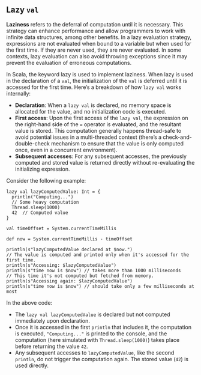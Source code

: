 ## Lazy `val`

**Laziness** refers to the deferral of computation until it is necessary. 
This strategy can enhance performance and allow programmers to work with infinite data structures, among other benefits. 
In a lazy evaluation strategy, expressions are not evaluated when bound to a variable but when used for the first time. 
If they are never used, they are never evaluated. 
In some contexts, lazy evaluation can also avoid throwing exceptions since it may prevent the evaluation of erroneous computations.

In Scala, the keyword lazy is used to implement laziness. 
When lazy is used in the declaration of a `val`, the initialization of the `val` is deferred until it is accessed for the first time. 
Here’s a breakdown of how `lazy val` works internally:

* **Declaration**: When a `lazy val` is declared, no memory space is allocated for the value, and no initialization code is executed.
* **First access**: Upon the first access of the `lazy val`, the expression on the right-hand side of the `=` operator is evaluated, 
  and the resultant value is stored. 
  This computation generally happens thread-safe to avoid potential issues in a multi-threaded context 
  (there’s a check-and-double-check mechanism to ensure that the value is only computed once, even in a concurrent environment).
* **Subsequent accesses**: For any subsequent accesses, the previously computed and stored value is returned directly 
  without re-evaluating the initializing expression.

Consider the following example:

```
lazy val lazyComputedValue: Int = {
  println("Computing...")
  // Some heavy computation
  Thread.sleep(1000)
  42  // Computed value
}

val timeOffset = System.currentTimeMillis

def now = System.currentTimeMillis - timeOffset

println(s"lazyComputedValue declared at $now.")
// The value is computed and printed only when it's accessed for the first time.
println(s"Accessing: $lazyComputedValue")
println(s"time now is $now") // takes more than 1000 milliseconds
// This time it's not computed but fetched from memory.
println(s"Accessing again: $lazyComputedValue")
println(s"time now is $now") // should take only a few milliseconds at most
```

In the above code:
* The `lazy val lazyComputedValue` is declared but not computed immediately upon declaration.
* Once it is accessed in the first `println` that includes it, the computation is executed, `"Computing..."` is printed to the console, 
and the computation (here simulated with `Thread.sleep(1000)`) takes place before returning the value `42`.
* Any subsequent accesses to `lazyComputedValue`, like the second `println`, do not trigger the computation again. 
The stored value (`42`) is used directly.
